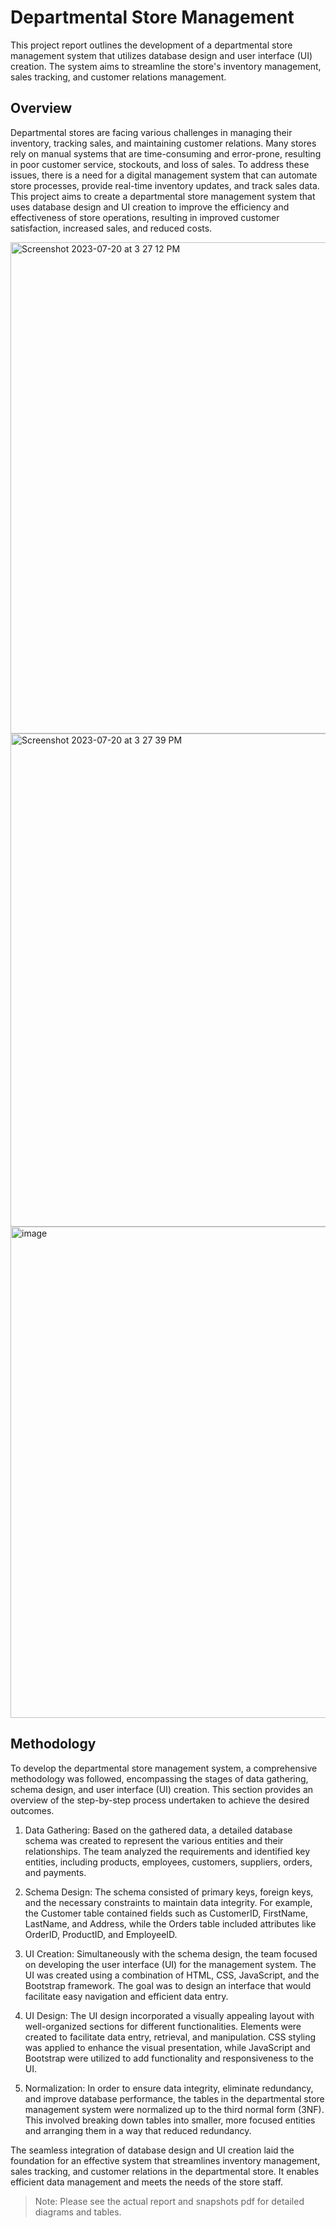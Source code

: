 # Departmental Store Management

This project report outlines the development of a departmental store management system that utilizes database design and user interface (UI) creation. The system aims to streamline the store's inventory management, sales tracking, and customer relations management.

## Overview
Departmental stores are facing various challenges in managing their inventory, tracking sales, and maintaining customer relations. Many stores rely on manual systems that are time-consuming and error-prone, resulting in poor customer service, stockouts, and loss of sales. To address these issues, there is a need for a digital management system that can automate store processes, provide real-time inventory updates, and track sales data. This project aims to create a departmental store management system that uses database design and UI creation to improve the efficiency and effectiveness of store operations, resulting in improved customer satisfaction, increased sales, and reduced costs.


<img width="786" alt="Screenshot 2023-07-20 at 3 27 12 PM" src="https://github.com/priyanshuvij2201/databaseProject/assets/79599835/92a1c34c-cb98-40f7-825f-d1c4cf76f0a2">
<img width="789" alt="Screenshot 2023-07-20 at 3 27 39 PM" src="https://github.com/priyanshuvij2201/databaseProject/assets/79599835/c10230ec-24d2-4f4a-ac95-3702a78e6449">

<img width="786" alt="image" src="https://github.com/priyanshuvij2201/databaseProject/assets/79599835/7dfb76da-8877-4b62-a66b-3a69ea925b9f">

## Methodology
To develop the departmental store management system, a comprehensive methodology was followed, encompassing the stages of data gathering, schema design, and user interface (UI) creation. This section provides an overview of the step-by-step process undertaken to achieve the desired outcomes.

1. Data Gathering: Based on the gathered data, a detailed database schema was created to represent the various entities and their relationships. The team analyzed the requirements and identified key entities, including products, employees, customers, suppliers, orders, and payments.

2. Schema Design: The schema consisted of primary keys, foreign keys, and the necessary constraints to maintain data integrity. For example, the Customer table contained fields such as CustomerID, FirstName, LastName, and Address, while the Orders table included attributes like OrderID, ProductID, and EmployeeID.

3. UI Creation: Simultaneously with the schema design, the team focused on developing the user interface (UI) for the management system. The UI was created using a combination of HTML, CSS, JavaScript, and the Bootstrap framework. The goal was to design an interface that would facilitate easy navigation and efficient data entry.

4. UI Design: The UI design incorporated a visually appealing layout with well-organized sections for different functionalities. Elements were created to facilitate data entry, retrieval, and manipulation. CSS styling was applied to enhance the visual presentation, while JavaScript and Bootstrap were utilized to add functionality and responsiveness to the UI.

5. Normalization: In order to ensure data integrity, eliminate redundancy, and improve database performance, the tables in the departmental store management system were normalized up to the third normal form (3NF). This involved breaking down tables into smaller, more focused entities and arranging them in a way that reduced redundancy.

The seamless integration of database design and UI creation laid the foundation for an effective system that streamlines inventory management, sales tracking, and customer relations in the departmental store. It enables efficient data management and meets the needs of the store staff.

> Note: Please see the actual report and snapshots pdf for detailed diagrams and tables.

